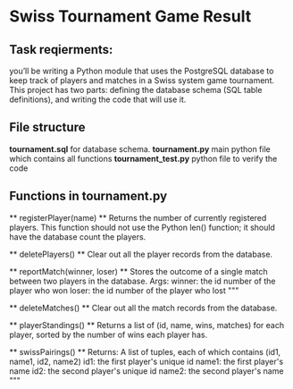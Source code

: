 # Swiss Tournament Game Result

## Task reqierments:
you’ll be writing a Python module that uses the PostgreSQL database to keep track of players and matches in a Swiss system game tournament.
This project has two parts: defining the database schema (SQL table definitions), and writing the code that will use it.

## File structure
**tournament.sql** for database schema.
**tournament.py** main python file which contains all functions
**tournament_test.py** python file to verify the code

## Functions in tournament.py

** registerPlayer(name) **
Returns the number of currently registered players. This function should not use the Python len() function; it should have the database count the players.

** deletePlayers() **
Clear out all the player records from the database.

** reportMatch(winner, loser) **
Stores the outcome of a single match between two players in the database.
 Args:
      winner:  the id number of the player who won
      loser:  the id number of the player who lost
    """

** deleteMatches() **
Clear out all the match records from the database.

** playerStandings() **
Returns a list of (id, name, wins, matches) for each player, sorted by the number of wins each player has.

** swissPairings() **
    Returns:
      A list of tuples, each of which contains (id1, name1, id2, name2)
        id1: the first player's unique id
        name1: the first player's name
        id2: the second player's unique id
        name2: the second player's name
    """

